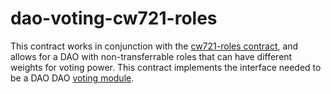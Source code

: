 # dao-voting-cw721-roles

This contract works in conjunction with the [cw721-roles contract](../../external/cw721-roles), and allows for a DAO with non-transferrable roles that can have different weights for voting power. This contract implements the interface needed to be a DAO DAO [voting module](https://github.com/DA0-DA0/dao-contracts/wiki/DAO-DAO-Contracts-Design#the-voting-module).
